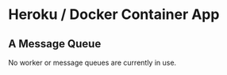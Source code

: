 # Heroku / Docker Container App #

## A Message Queue ##

No worker or message queues are currently in use.
